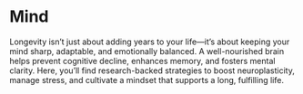 # Mind

Longevity isn’t just about adding years to your life—it’s about keeping your mind sharp, adaptable, and emotionally balanced. A well-nourished brain helps prevent cognitive decline, enhances memory, and fosters mental clarity. Here, you’ll find research-backed strategies to boost neuroplasticity, manage stress, and cultivate a mindset that supports a long, fulfilling life.
